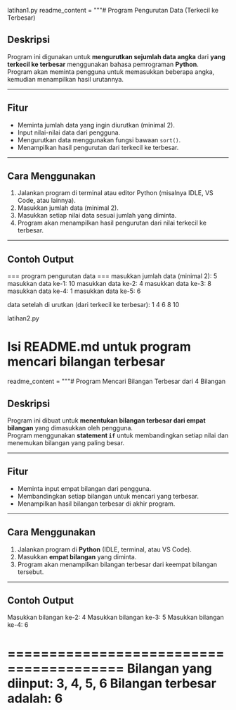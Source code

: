 latihan1.py
readme_content = """#  Program Pengurutan Data (Terkecil ke Terbesar)

##  Deskripsi  
Program ini digunakan untuk **mengurutkan sejumlah data angka** dari **yang terkecil ke terbesar** menggunakan bahasa pemrograman **Python**.  
Program akan meminta pengguna untuk memasukkan beberapa angka, kemudian menampilkan hasil urutannya.

---

##  Fitur
- Meminta jumlah data yang ingin diurutkan (minimal 2).  
- Input nilai-nilai data dari pengguna.  
- Mengurutkan data menggunakan fungsi bawaan `sort()`.  
- Menampilkan hasil pengurutan dari terkecil ke terbesar.

---

## Cara Menggunakan
1. Jalankan program di terminal atau editor Python (misalnya IDLE, VS Code, atau lainnya).  
2. Masukkan jumlah data (minimal 2).  
3. Masukkan setiap nilai data sesuai jumlah yang diminta.  
4. Program akan menampilkan hasil pengurutan dari nilai terkecil ke terbesar.

---

##  Contoh Output

=== program pengurutan data ===
masukkan jumlah data (minimal 2): 5
masukkan data ke-1: 10
masukkan data ke-2: 4
masukkan data ke-3: 8
masukkan data ke-4: 1
masukkan data ke-5: 6

data setelah di urutkan (dari terkecil ke terbesar):
1
4
6
8
10


latihan2.py

# Isi README.md untuk program mencari bilangan terbesar
readme_content = """#  Program Mencari Bilangan Terbesar dari 4 Bilangan

##  Deskripsi  
Program ini dibuat untuk **menentukan bilangan terbesar dari empat bilangan** yang dimasukkan oleh pengguna.  
Program menggunakan **statement `if`** untuk membandingkan setiap nilai dan menemukan bilangan yang paling besar.

---

##  Fitur
- Meminta input empat bilangan dari pengguna.  
- Membandingkan setiap bilangan untuk mencari yang terbesar.  
- Menampilkan hasil bilangan terbesar di akhir program.

---

##  Cara Menggunakan
1. Jalankan program di **Python** (IDLE, terminal, atau VS Code).  
2. Masukkan **empat bilangan** yang diminta.  
3. Program akan menampilkan bilangan terbesar dari keempat bilangan tersebut.

---

##  Contoh Output

Masukkan bilangan ke-2: 4
Masukkan bilangan ke-3: 5
Masukkan bilangan ke-4: 6

========================================
Bilangan yang diinput: 3, 4, 5, 6
Bilangan terbesar adalah: 6
======

